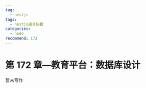 ```yaml
---
tag:
  - nestjs
tags:
  - nestjs通关秘籍
categories:
  - node
recommend: 172
---
```


# 第 172 章—教育平台：数据库设计

暂未写作
